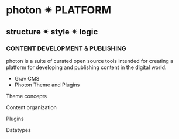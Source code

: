 # photon ✴ PLATFORM
## structure ✴ style ✴ logic
### CONTENT DEVELOPMENT & PUBLISHING

photon is a suite of curated open source tools intended for creating a platform for developing and publishing content in the digital world.

- Grav CMS
- Photon Theme and Plugins


Theme concepts

Content organization

Plugins

Datatypes
